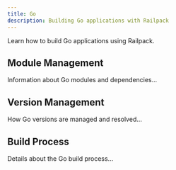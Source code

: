 ```yaml
---
title: Go
description: Building Go applications with Railpack
---
```


Learn how to build Go applications using Railpack.

## Module Management

Information about Go modules and dependencies...

## Version Management

How Go versions are managed and resolved...

## Build Process

Details about the Go build process...
